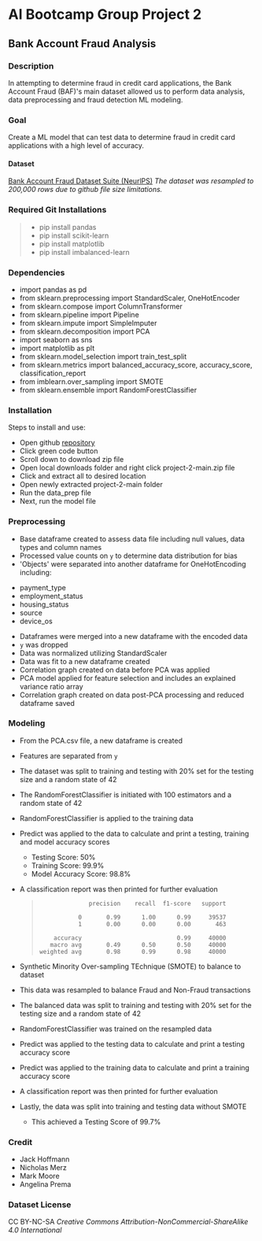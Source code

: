 # AI Bootcamp Group Project 2

## Bank Account Fraud Analysis

### Description
In attempting to determine fraud in credit card applications, the Bank Account Fraud (BAF)'s main dataset allowed us to perform data analysis, data preprocessing and fraud detection ML modeling.

### Goal
Create a ML model that can test data to determine fraud in credit card applications with a high level of accuracy.

#### Dataset
[Bank Account Fraud Dataset Suite (NeurlPS)](https://www.kaggle.com/datasets/sgpjesus/bank-account-fraud-dataset-neurips-2022?select=Base.csv)
*The dataset was resampled to 200,000 rows due to github file size limitations.*

### Required Git Installations
> - pip install pandas
> - pip install scikit-learn
> - pip install matplotlib
> - pip install imbalanced-learn
  
### Dependencies
* import pandas as pd
* from sklearn.preprocessing import StandardScaler, OneHotEncoder
* from sklearn.compose import ColumnTransformer
* from sklearn.pipeline import Pipeline
* from sklearn.impute import SimpleImputer
* from sklearn.decomposition import PCA
* import seaborn as sns
* import matplotlib as plt
* from sklearn.model_selection import train_test_split
* from sklearn.metrics import balanced_accuracy_score, accuracy_score, classification_report
* from imblearn.over_sampling import SMOTE
* from sklearn.ensemble import RandomForestClassifier

### Installation
Steps to install and use:
* Open github [repository](https://github.com/killerpennywise/project-2/tree/main)
* Click green code button
* Scroll down to download zip file
* Open local downloads folder and right click project-2-main.zip file
* Click and extract all to desired location
* Open newly extracted project-2-main folder
* Run the data_prep file
* Next, run the model file

### Preprocessing
*  Base dataframe created to assess data file including null values, data types and column names
*  Processed value counts on ```y``` to determine data distribution for bias
*  'Objects' were separated into another dataframe for OneHotEncoding including:
  - payment_type
  - employment_status
  - housing_status
  - source
  - device_os
*  Dataframes were merged into a new dataframe with the encoded data
*  ```y``` was dropped
*  Data was normalized utilizing StandardScaler
*  Data was fit to a new dataframe created
*  Correlation graph created on data before PCA was applied
*  PCA model applied for feature selection and includes an explained variance ratio array
*  Correlation graph created on data post-PCA processing and reduced dataframe saved

### Modeling
*  From the PCA.csv file, a new dataframe is created
*  Features are separated from ```y```
*  The dataset was split to training and testing with 20% set for the testing size and a random state of 42
*  The RandomForestClassifier is initiated with 100 estimators and a random state of 42
*  RandomForestClassifier is applied to the training data
*  Predict was applied to the data to calculate and print a testing, training and model accuracy scores
   - Testing Score: 50%
   - Training Score: 99.9%
   - Model Accuracy Score: 98.8%
* A classification report was then printed for further evaluation
  
  >                   precision    recall  f1-score   support
  >
  >                0       0.99      1.00      0.99     39537
  >                1       0.00      0.00      0.00       463
  >
  >         accuracy                           0.99     40000
  >        macro avg       0.49      0.50      0.50     40000
  >     weighted avg       0.98      0.99      0.98     40000

*  Synthetic Minority Over-sampling TEchnique (SMOTE) to balance to dataset
*  This data was resampled to balance Fraud and Non-Fraud transactions
*  The balanced data was split to training and testing with 20% set for the testing size and a random state of 42
*  RandomForestClassifier was trained on the resampled data
*  Predict was applied to the testing data to calculate and print a testing accuracy score
*  Predict was applied to the training data to calculate and print a training accuracy score
*  A classification report was then printed for further evaluation
*  Lastly, the data was split into training and testing data without SMOTE
   - This achieved a Testing Score of 99.7%

### Credit
- Jack Hoffmann
- Nicholas Merz
- Mark Moore
- Angelina Prema

### Dataset License
CC BY-NC-SA
   *Creative Commons Attribution-NonCommercial-ShareAlike 4.0 International*

